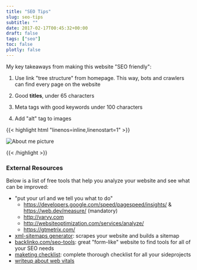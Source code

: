 ```yaml
---
title: "SEO Tips"
slug: seo-tips
subtitle: ""
date: 2017-02-17T00:45:32+00:00
draft: false
tags: ["seo"] 
toc: false
plotly: false
---
```

 
My key takeaways from making this website "SEO friendly":

1. Use link "tree structure" from homepage. This way, bots and crawlers can find every page on the website

1. Good **titles**, under 65 characters

1. Meta tags with good keywords under 100 characters

1. Add "alt" tag to images

{{< highlight html "linenos=inline,linenostart=1" >}}

<img alt="About me picture" src="/images/about.jpeg">

{{< /highlight >}}

### External Resources

Below is a list of free tools that help you analyze your website and see what can be improved:
* "put your url and we tell you what to do"
    * https://developers.google.com/speed/pagespeed/insights/ & https://web.dev/measure/ (mandatory)
    * http://varvy.com
    * http://websiteoptimization.com/services/analyze/
    * https://gtmetrix.com/
* [xml-sitemaps generator](https://www.xml-sitemaps.com/): scrapes your website and builds a sitemap 
* [backlinko.com/seo-tools](https://backlinko.com/seo-tools): great "form-like" website to find tools for all of your SEO needs
* [maketing checklist](https://www.sideprojectchecklist.com/marketing-checklist/): complete thorough checklist for all your sideprojects
* [writeup about web vitals ](https://web.dev/vitals/)